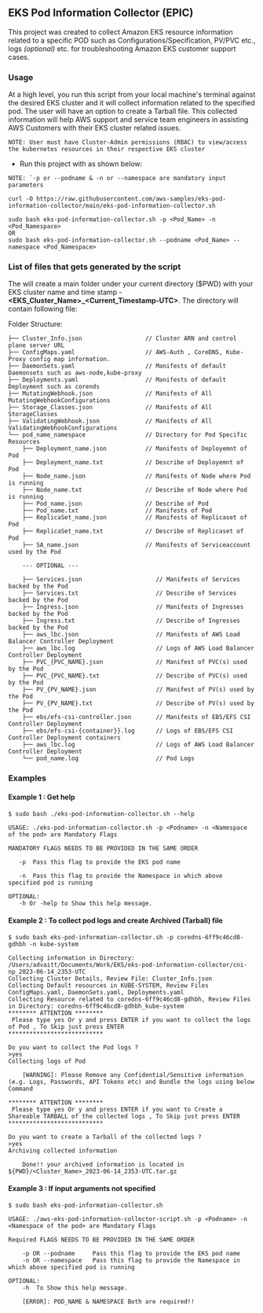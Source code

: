 ##  EKS Pod Information Collector (EPIC)

This project was created to collect Amazon EKS resource information related to a specific POD such as Configurations/Specification, PV/PVC etc., logs _(optional)_ etc. for troubleshooting Amazon EKS customer support cases.

### Usage

At a high level, you run this script from your local machine's terminal against the desired EKS cluster and it will collect information related to the specified pod. The user will have an option to create a Tarball file. This collected information will help AWS support and service team engineers in assisting AWS Customers with their EKS cluster related issues.

```NOTE: User must have Cluster-Admin permissions (RBAC) to view/access the kubernetes resources in their respective EKS cluster```

* Run this project with as shown below:

```NOTE: `-p or --podname & -n or --namespace are mandatory input parameters```

```
curl -O https://raw.githubusercontent.com/aws-samples/eks-pod-information-collector/main/eks-pod-information-collector.sh

sudo bash eks-pod-information-collector.sh -p <Pod_Name> -n <Pod_Namespace>
OR
sudo bash eks-pod-information-collector.sh --podname <Pod_Name> --namespace <Pod_Namespace>
```

### List of files that gets generated by the script

The will create a main folder under your current directory ($PWD) with your EKS cluster name and time stamp - **<EKS_Cluster_Name>_<Current_Timestamp-UTC>**. The directory will contain following file:

Folder Structure:
```
├── Cluster_Info.json                  // Cluster ARN and control plane server URL
├── ConfigMaps.yaml                    // AWS-Auth , CoreDNS, Kube-Proxy config map information.
├── DaemonSets.yaml                    // Manifests of default Daemonsets such as aws-node,kube-proxy
├── Deployments.yaml                   // Manifests of default Deployment such as corends
├── MutatingWebhook.json               // Manifests of All MutatingWebhookConfigurations
├── Storage_Classes.json               // Manifests of All StorageClasses
├── ValidatingWebhook.json             // Manifests of All ValidatingWebhookConfigurations
└── pod_name_namespace                 // Directory for Pod Specific Resources
    ├── Deployment_name.json           // Manifests of Deployemnt of Pod
    ├── Deployment_name.txt            // Describe of Deployemnt of Pod
    ├── Node_name.json                 // Manifests of Node where Pod is running
    ├── Node_name.txt                  // Describe of Node where Pod is running
    ├── Pod_name.json                  // Describe of Pod
    ├── Pod_name.txt                   // Manifests of Pod
    ├── ReplicaSet_name.json           // Manifests of Replicaset of Pod
    ├── ReplicaSet_name.txt            // Describe of Replicaset of Pod
    ├── SA_name.json                   // Manifests of Serviceaccount used by the Pod

    --- OPTIONAL ---

    ├── Services.json                     // Manifests of Services backed by the Pod
    ├── Services.txt                      // Describe of Services backed by the Pod
    ├── Ingress.json                      // Manifests of Ingresses backed by the Pod
    ├── Ingress.txt                       // Describe of Ingresses backed by the Pod
    ├── aws_lbc.json                      // Manifests of AWS Load Balancer Controller Deployment
    ├── aws_lbc.log                       // Logs of AWS Load Balancer Controller Deployment
    ├── PVC_{PVC_NAME}.json               // Manifest of PVC(s) used by the Pod
    ├── PVC_{PVC_NAME}.txt                // Describe of PVC(s) used by the Pod
    ├── PV_{PV_NAME}.json                 // Manifest of PV(s) used by the Pod
    ├── PV_{PV_NAME}.txt                  // Describe of PV(s) used by the Pod
    ├── ebs/efs-csi-controller.json       // Manifests of EBS/EFS CSI Controller Deployment
    ├── ebs/efs-csi-{container}}.log      // Logs of EBS/EFS CSI Controller Deployment containers
    ├── aws_lbc.log                       // Logs of AWS Load Balancer Controller Deployment
    └── pod_name.log                      // Pod Logs
```


### Examples

#### Example 1 : Get help
```
$ sudo bash ./eks-pod-information-collector.sh --help

USAGE: ./eks-pod-information-collector.sh -p <Podname> -n <Namespace of the pod> are Mandatory Flags

MANDATORY FLAGS NEEDS TO BE PROVIDED IN THE SAME ORDER

   -p  Pass this flag to provide the EKS pod name

   -n  Pass this flag to provide the Namespace in which above specified pod is running

OPTIONAL:
   -h Or -help to Show this help message.
```

#### Example 2 : To collect pod logs and create Archived (Tarball) file
```
$ sudo bash eks-pod-information-collector.sh -p coredns-6ff9c46cd8-gdhbh -n kube-system

Collecting information in Directory: /Users/advaitt/Documents/Work/EKS/eks-pod-information-collector/cni-np_2023-06-14_2353-UTC
Collecting Cluster Details, Review File: Cluster_Info.json
Collecting Default resources in KUBE-SYSTEM, Review Files ConfigMaps.yaml, DaemonSets.yaml, Deployments.yaml
Collecting Resource related to coredns-6ff9c46cd8-gdhbh, Review Files in Directory: coredns-6ff9c46cd8-gdhbh_kube-system
******** ATTENTION ********
 Please type yes Or y and press ENTER if you want to collect the logs of Pod , To Skip just press ENTER
***************************

Do you want to collect the Pod logs ?
>yes
Collecting logs of Pod

	[WARNING]: Please Remove any Confidential/Sensitive information (e.g. Logs, Passwords, API Tokens etc) and Bundle the logs using below Command

******** ATTENTION ********
 Please type yes Or y and press ENTER if you want to Create a Shareable TARBALL of the collected logs , To Skip just press ENTER
***************************

Do you want to create a Tarball of the collected logs ?
>yes
Archiving collected information

	Done!! your archived information is located in ${PWD}/<Cluster_Name>_2023-06-14_2353-UTC.tar.gz
```

#### Example 3 : If input arguments not specified
```
$ sudo bash eks-pod-information-collector.sh

USAGE: ./aws-eks-pod-information-collector-script.sh -p <Podname> -n <Namespace of the pod> are Mandatory Flags

Required FLAGS NEEDS TO BE PROVIDED IN THE SAME ORDER

	-p OR --podname 	Pass this flag to provide the EKS pod name
	-n OR --namespace	Pass this flag to provide the Namespace in which above specified pod is running

OPTIONAL:
	-h  To Show this help message.

	[ERROR]: POD_NAME & NAMESPACE Both are required!!

```